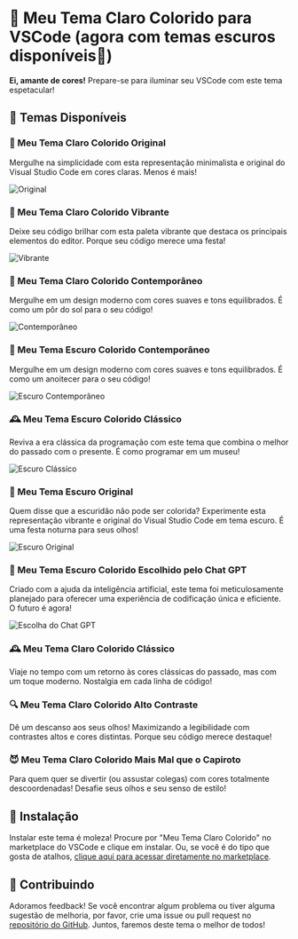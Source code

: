 # 🌈 Meu Tema Claro Colorido para VSCode (agora com temas escuros disponíveis🎨)

**Ei, amante de cores!** Prepare-se para iluminar seu VSCode com este tema espetacular!

## 🎨 Temas Disponíveis

### 🌟 Meu Tema Claro Colorido Original

Mergulhe na simplicidade com esta representação minimalista e original do Visual Studio Code em cores claras. Menos é mais!

![Original](screenshots/original-screenshot.png)

### 🎉 Meu Tema Claro Colorido Vibrante

Deixe seu código brilhar com esta paleta vibrante que destaca os principais elementos do editor. Porque seu código merece uma festa!

![Vibrante](screenshots/vibrante-screenshot.png)

### 🌆 Meu Tema Claro Colorido Contemporâneo

Mergulhe em um design moderno com cores suaves e tons equilibrados. É como um pôr do sol para o seu código!

![Contemporâneo](screenshots/contemp-screenshot.png)

### 🌆 Meu Tema Escuro Colorido Contemporâneo

Mergulhe em um design moderno com cores suaves e tons equilibrados. É como um anoitecer para o seu código!

![Escuro Contemporâneo](screenshots/contemp-e-screenshot.png)

### 🕰️ Meu Tema Escuro Colorido Clássico

Reviva a era clássica da programação com este tema que combina o melhor do passado com o presente. É como programar em um museu!

![Escuro Clássico](screenshots/classico-e-screenshot.png)

### 🌚 Meu Tema Escuro Original

Quem disse que a escuridão não pode ser colorida? Experimente esta representação vibrante e original do Visual Studio Code em tema escuro. É uma festa noturna para seus olhos!

![Escuro Original](screenshots/original-e-screenshot.png)

### 🤖 Meu Tema Escuro Colorido Escolhido pelo Chat GPT

Criado com a ajuda da inteligência artificial, este tema foi meticulosamente planejado para oferecer uma experiência de codificação única e eficiente. O futuro é agora!

![Escolha do Chat GPT](screenshots/chatgpt-e-screenshot.png)

### 🕰️ Meu Tema Claro Colorido Clássico

Viaje no tempo com um retorno às cores clássicas do passado, mas com um toque moderno. Nostalgia em cada linha de código!

### 🔍 Meu Tema Claro Colorido Alto Contraste

Dê um descanso aos seus olhos! Maximizando a legibilidade com contrastes altos e cores distintas. Porque seu código merece destaque!

### 😈 Meu Tema Claro Colorido Mais Mal que o Capiroto

Para quem quer se divertir (ou assustar colegas) com cores totalmente descoordenadas! Desafie seus olhos e seu senso de estilo!

## 🚀 Instalação

Instalar este tema é moleza! Procure por "Meu Tema Claro Colorido" no marketplace do VSCode e clique em instalar. Ou, se você é do tipo que gosta de atalhos, [clique aqui para acessar diretamente no marketplace](https://marketplace.visualstudio.com/items?itemName=Kureke.meu-tema-claro-colorido).

## 🤝 Contribuindo

Adoramos feedback! Se você encontrar algum problema ou tiver alguma sugestão de melhoria, por favor, crie uma issue ou pull request no [repositório do GitHub](https://github.com/Kureke/vscode-meu-tema-claro-colorido). Juntos, faremos deste tema o melhor de todos!
